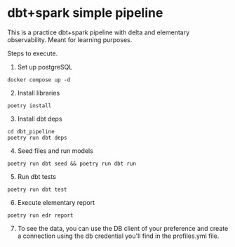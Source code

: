 # dbt+spark simple pipeline

This is a practice dbt+spark pipeline with delta and elementary observability. 
Meant for learning purposes.

Steps to execute.

1. Set up postgreSQL
```
docker compose up -d
```

2. Install libraries
```
poetry install
```

3. Install dbt deps
```
cd dbt_pipeline
poetry run dbt deps
```

4. Seed files and run models
```
poetry run dbt seed && poetry run dbt run
```

5. Run dbt tests
```
poetry run dbt test
```

6. Execute elementary report
```
poetry run edr report
```

7. To see the data, you can use the DB client of your preference and create a connection using the db credential you'll find in the profiles.yml file.

